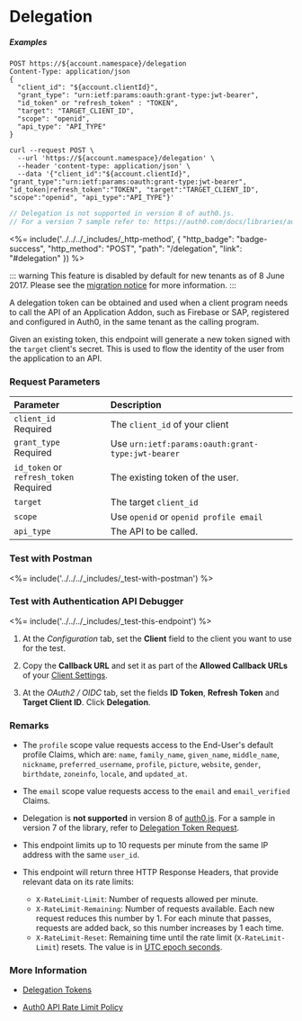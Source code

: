 <!-- markdownlint-disable -->

# Delegation

<h5 class="code-snippet-title">Examples</h5>

```http
POST https://${account.namespace}/delegation
Content-Type: application/json
{
  "client_id": "${account.clientId}",
  "grant_type": "urn:ietf:params:oauth:grant-type:jwt-bearer",
  "id_token" or "refresh_token" : "TOKEN",
  "target": "TARGET_CLIENT_ID",
  "scope": "openid",
  "api_type": "API_TYPE"
}
```

```shell
curl --request POST \
  --url 'https://${account.namespace}/delegation' \
  --header 'content-type: application/json' \
  --data '{"client_id":"${account.clientId}", "grant_type":"urn:ietf:params:oauth:grant-type:jwt-bearer", "id_token|refresh_token":"TOKEN", "target":"TARGET_CLIENT_ID", "scope":"openid", "api_type":"API_TYPE"}'
```

```javascript
// Delegation is not supported in version 8 of auth0.js.
// For a version 7 sample refer to: https://auth0.com/docs/libraries/auth0js/v7#delegation-token-request
```

<%= include('../../../_includes/_http-method', {
  "http_badge": "badge-success",
  "http_method": "POST",
  "path": "/delegation",
  "link": "#delegation"
}) %>

::: warning
This feature is disabled by default for new tenants as of 8 June 2017. Please see the [migration notice](/migrations#introducing-api-authorization-with-third-party-vendor-apis) for more information.
:::

A delegation token can be obtained and used when a client program needs to call the API of an Application Addon, such as Firebase or SAP, registered and configured in Auth0, in the same tenant as the calling program.

Given an existing token, this endpoint will generate a new token signed with the `target` client's secret. This is used to flow the identity of the user from the application to an API.

### Request Parameters

| Parameter        | Description |
|:-----------------|:------------|
| `client_id` <br/><span class="label label-danger">Required</span> | Τhe `client_id` of your client |
| `grant_type` <br/><span class="label label-danger">Required</span> | Use `urn:ietf:params:oauth:grant-type:jwt-bearer`|
| `id_token` or `refresh_token` <br/><span class="label label-danger">Required</span> | The existing token of the user. |
| `target `        | The target `client_id` |
| `scope `         | Use `openid` or `openid profile email` |
| `api_type`       | The API to be called. |

### Test with Postman

<%= include('../../../_includes/_test-with-postman') %>

### Test with Authentication API Debugger

<%= include('../../../_includes/_test-this-endpoint') %>

1. At the *Configuration* tab, set the **Client** field to the client you want to use for the test.

1. Copy the **Callback URL** and set it as part of the **Allowed Callback URLs** of your [Client Settings](${manage_url}/#/clients/${account.clientId}/settings).

1. At the *OAuth2 / OIDC* tab, set the fields **ID Token**, **Refresh Token** and **Target Client ID**. Click **Delegation**.


### Remarks

- The `profile` scope value requests access to the End-User's default profile Claims, which are: `name`, `family_name`, `given_name`, `middle_name`, `nickname`, `preferred_username`, `profile`, `picture`, `website`, `gender`, `birthdate`, `zoneinfo`, `locale`, and `updated_at`.

- The `email` scope value requests access to the `email` and `email_verified` Claims.

- Delegation is __not supported__ in version 8 of [auth0.js](/libraries/auth0js). For a sample in version 7 of the library, refer to [Delegation Token Request](/libraries/auth0js/v7#delegation-token-request).

- This endpoint limits up to 10 requests per minute from the same IP address with the same `user_id`.

- This endpoint will return three HTTP Response Headers, that provide relevant data on its rate limits:
  - `X-RateLimit-Limit`: Number of requests allowed per minute.
  - `X-RateLimit-Remaining`: Number of requests available. Each new request reduces this number by 1. For each minute that passes, requests are added back, so this number increases by 1 each time.
  - `X-RateLimit-Reset`: Remaining time until the rate limit (`X-RateLimit-Limit`) resets. The value is in [UTC epoch seconds](https://en.wikipedia.org/wiki/Unix_time).


### More Information

- [Delegation Tokens](/tokens/delegation)

- [Auth0 API Rate Limit Policy](/policies/rate-limits)
